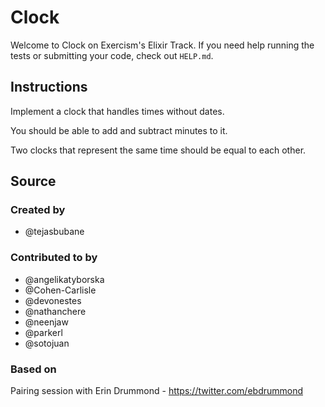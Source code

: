 # Clock

Welcome to Clock on Exercism's Elixir Track.
If you need help running the tests or submitting your code, check out `HELP.md`.

## Instructions

Implement a clock that handles times without dates.

You should be able to add and subtract minutes to it.

Two clocks that represent the same time should be equal to each other.

## Source

### Created by

- @tejasbubane

### Contributed to by

- @angelikatyborska
- @Cohen-Carlisle
- @devonestes
- @nathanchere
- @neenjaw
- @parkerl
- @sotojuan

### Based on

Pairing session with Erin Drummond - https://twitter.com/ebdrummond
